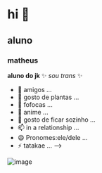 
# hi 👋

## aluno

### matheus

**aluno do jk** ✨ _sou trans_ ✨ 

- 🔭 amigos ...
- 🌱 gosto de plantas ...
- 👯 fofocas ...
- 🤔 anime ...
- 💬 gosto de ficar sozinho ...
- 📫 in a relationship ...
- 😄 Pronomes:ele/dele ...
- ⚡ tatakae ...
-->

![image](https://user-images.githubusercontent.com/110928978/184942306-a899dd43-61d7-46a8-b306-0550991f295a.png)

